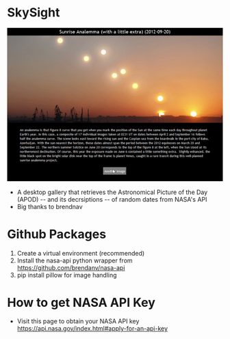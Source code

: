 # SkySight
  ![](Skygif.gif)

- A desktop gallery that retrieves the Astronomical Picture of the Day (APOD) -- and its decrsiptions -- of random dates from NASA's API
- Big thanks to brendnav

# Github Packages
1. Create a virtual environment (recommended)
2. Install the nasa-api python wrapper from https://github.com/brendanv/nasa-api
3. pip install pillow for image handling

# How to get NASA API Key
- Visit this page to obtain your NASA API key https://api.nasa.gov/index.html#apply-for-an-api-key
